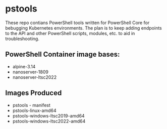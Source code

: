 # pstools

These repo contians PowerShell tools written for PowerShell Core for bebugging Kubernetes environments. The plan is to keep adding endpoints to the API and other PowerShell scripts, modules, etc. to aid in troubleshooting.

## PowerShell Container image bases:

* alpine-3.14
* nanoserver-1809
* nanoserver-ltsc2022

## Images Produced

* pstools - manifest
* pstools-linux-amd64
* pstools-windows-ltsc2019-amd64
* pstools-windows-ltsc2022-amd64
